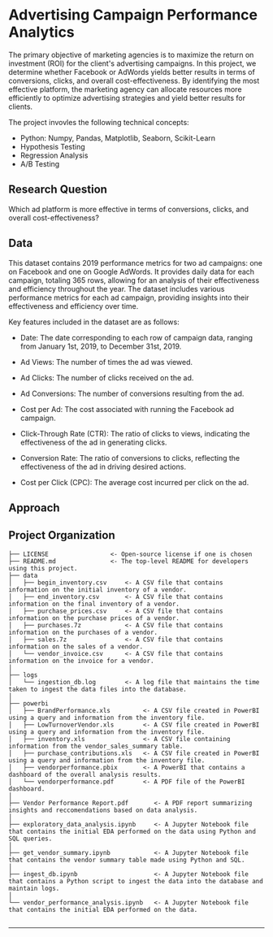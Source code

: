 # Advertising Campaign Performance Analytics

The primary objective of marketing agencies is to maximize the return on investment (ROI) for the client's advertising campaigns. In this project, we determine whether Facebook or AdWords yields better results in terms of conversions, clicks, and overall cost-effectiveness. 
By identifying the most effective platform, the marketing agency can allocate resources more efficiently to optimize advertising strategies and yield better results for clients.

The project invovles the following technical concepts:
- Python: Numpy, Pandas, Matplotlib, Seaborn, Scikit-Learn
- Hypothesis Testing
- Regression Analysis
- A/B Testing

## Research Question
Which ad platform is more effective in terms of conversions, clicks, and overall cost-effectiveness?

## Data
This dataset contains 2019 performance metrics for two ad campaigns: one on Facebook and one on Google AdWords. It provides daily data for each campaign, totaling 365 rows, allowing for an analysis of their effectiveness and efficiency throughout the year. The dataset includes various performance metrics for each ad campaign, providing insights into their effectiveness and efficiency over time.

Key features included in the dataset are as follows:

- Date: The date corresponding to each row of campaign data, ranging from January 1st, 2019, to December 31st, 2019.

- Ad Views: The number of times the ad was viewed.

- Ad Clicks: The number of clicks received on the ad.

- Ad Conversions: The number of conversions resulting from the ad.

- Cost per Ad: The cost associated with running the Facebook ad campaign.

- Click-Through Rate (CTR): The ratio of clicks to views, indicating the effectiveness of the ad in generating clicks.

- Conversion Rate: The ratio of conversions to clicks, reflecting the effectiveness of the ad in driving desired actions.

- Cost per Click (CPC): The average cost incurred per click on the ad.

## Approach


## Project Organization

```
├── LICENSE                 <- Open-source license if one is chosen
├── README.md               <- The top-level README for developers using this project.
├── data
│   ├── begin_inventory.csv     <- A CSV file that contains information on the initial inventory of a vendor.
│   ├── end_inventory.csv       <- A CSV file that contains information on the final inventory of a vendor.
│   ├── purchase_prices.csv     <- A CSV file that contains information on the purchase prices of a vendor.
│   ├── purchases.7z            <- A CSV file that contains information on the purchases of a vendor.
│   ├── sales.7z                <- A CSV file that contains information on the sales of a vendor.
│   └── vendor_invoice.csv      <- A CSV file that contains information on the invoice for a vendor.
│
├── logs                
│   └── ingestion_db.log        <- A log file that maintains the time taken to ingest the data files into the database.
│
├── powerbi                 
│   ├── BrandPerformance.xls         <- A CSV file created in PowerBI using a query and information from the inventory file.
│   ├── LowTurnoverVendor.xls        <- A CSV file created in PowerBI using a query and information from the inventory file.
│   ├── inventory.xls                <- A CSV file containing information from the vendor_sales_summary table.
│   ├── purchase_contributions.xls   <- A CSV file created in PowerBI using a query and information from the inventory file.
│   ├── vendorperformance.pbix       <- A PowerBI that contains a dashboard of the overall analysis results.
│   └── vendorperformance.pdf        <- A PDF file of the PowerBI dashboard.
│
├── Vendor Performance Report.pdf       <- A PDF report summarizing insights and reccomendations based on data analysis. 
│
├── exploratory_data_analysis.ipynb     <- A Jupyter Notebook file that contains the initial EDA performed on the data using Python and SQL queries.
│                         
├── get_vendor_summary.ipynb            <- A Jupyter Notebook file that contains the vendor summary table made using Python and SQL.
│
├── ingest_db.ipynb                     <- A Jupyter Notebook file that contains a Python script to ingest the data into the database and maintain logs.
│
└── vendor_performance_analysis.ipynb   <- A Jupyter Notebook file that contains the initial EDA performed on the data.
    
```

--------
